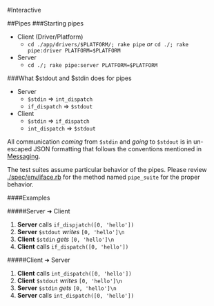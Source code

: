 #Interactive

##Pipes
###Starting pipes
  * Client (Driver/Platform)
    * `cd ./app/drivers/$PLATFORM/; rake pipe` *or* `cd ./; rake pipe:driver PLATFORM=$PLATFORM`
  * Server
    * `cd ./; rake pipe:server PLATFORM=$PLATFORM`

###What $stdout and $stdin does for pipes

  * Server
  	- `$stdin` => `int_dispatch`
  	- `if_dispatch` => `$stdout`
  * Client
  	- `$stdin` => `if_dispatch`
  	- `int_dispatch` => `$stdout`
  
All communication *coming* from `$stdin` and *going* to `$stdout` is in un-escaped JSON formatting that follows the conventions mentioned in [Messaging](./messaging.md).

The test suites assume particular behavior of the pipes. Please review [./spec/env/iface.rb](./spec/env/iface.rb) for the method named `pipe_suite` for the proper behavior.

####Examples

#####Server ➜ Client
 1. **Server** calls `if_dispjatch([0, 'hello'])`
 2. **Server** `$stdout` *writes* `[0, 'hello']\n`
 3. **Client** `$stdin` *gets* `[0, 'hello']\n`
 4. **Client** calls `if_dispatch([0, 'hello'])`

#####Client ➜ Server
 1. **Client** calls `int_dispatch([0, 'hello'])`
 2. **Client** `$stdout` *writes* `[0, 'hello']\n`
 3. **Server** `$stdin` *gets* `[0, 'hello']\n`
 4. **Server** calls `int_dispatch([0, 'hello'])`
